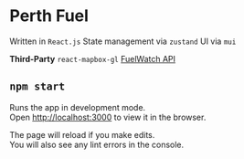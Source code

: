 # Perth Fuel

Written in `React.js`
State management via `zustand`
UI via `mui`

**Third-Party**
`react-mapbox-gl`
[FuelWatch API](https://www.fuelwatch.wa.gov.au/)

## `npm start`

Runs the app in development mode.\
Open [http://localhost:3000](http://localhost:3000) to view it in the browser.

The page will reload if you make edits.\
You will also see any lint errors in the console.